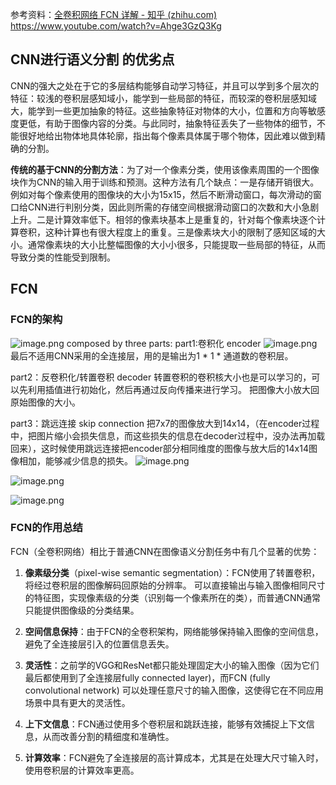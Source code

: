 
参考资料：[全卷积网络 FCN 详解 - 知乎 (zhihu.com)](https://zhuanlan.zhihu.com/p/30195134)
		  https://www.youtube.com/watch?v=Ahge3GzQ3Kg

## CNN进行语义分割 的优劣点

CNN的强大之处在于它的多层结构能够自动学习特征，并且可以学到多个层次的特征：较浅的卷积层感知域小，能学到一些局部的特征，而较深的卷积层感知域大，能学到一些更加抽象的特征。这些抽象特征对物体的大小，位置和方向等敏感度更低，有助于图像内容的分类。与此同时，抽象特征丢失了一些物体的细节，不能很好地给出物体地具体轮廓，指出每个像素具体属于哪个物体，因此难以做到精确的分割。

**传统的基于CNN的分割方法**：为了对一个像素分类，使用该像素周围的一个图像块作为CNN的输入用于训练和预测。这种方法有几个缺点：一是存储开销很大。例如对每个像素使用的图像块的大小为15x15，然后不断滑动窗口，每次滑动的窗口给CNN进行判别分类，因此则所需的存储空间根据滑动窗口的次数和大小急剧上升。二是计算效率低下。相邻的像素块基本上是重复的，针对每个像素块逐个计算卷积，这种计算也有很大程度上的重复。三是像素块大小的限制了感知区域的大小。通常像素块的大小比整幅图像的大小小很多，只能提取一些局部的特征，从而导致分类的性能受到限制。

## FCN

### FCN的架构

![image.png](https://erin-53347-1330131220.cos.ap-guangzhou.myqcloud.com/202410161909960.png)
composed by three parts: 
part1:卷积化 encoder
![image.png](https://erin-53347-1330131220.cos.ap-guangzhou.myqcloud.com/202410161912122.png)
最后不适用CNN采用的全连接层，用的是输出为1 * 1 * 通道数的卷积层。

part2：反卷积化/转置卷积 decoder
转置卷积的卷积核大小也是可以学习的，可以先利用插值进行初始化，然后再通过反向传播来进行学习。
把图像大小放大回原始图像的大小。

part3：跳远连接 skip connection
把7x7的图像放大到14x14，（在encoder过程中，把图片缩小会损失信息，而这些损失的信息在decoder过程中，没办法再加载回来），这时候使用跳远连接把encoder部分相同维度的图像与放大后的14x14图像相加，能够减少信息的损失。
![image.png](https://erin-53347-1330131220.cos.ap-guangzhou.myqcloud.com/202410161918179.png)


![image.png](https://erin-53347-1330131220.cos.ap-guangzhou.myqcloud.com/202410161929052.png)

![image.png](https://erin-53347-1330131220.cos.ap-guangzhou.myqcloud.com/202410161934579.png)





### FCN的作用总结
FCN（全卷积网络）相比于普通CNN在图像语义分割任务中有几个显著的优势：

1. **像素级分类**（pixel-wise semantic segmentation）：FCN使用了转置卷积，将经过卷积层的图像解码回原始的分辨率。
 可以直接输出与输入图像相同尺寸的特征图，实现像素级的分类（识别每一个像素所在的类），而普通CNN通常只能提供图像级的分类结果。
    
2. **空间信息保持**：由于FCN的全卷积架构，网络能够保持输入图像的空间信息，避免了全连接层引入的位置信息丢失。
    
3. **灵活性**：之前学的VGG和ResNet都只能处理固定大小的输入图像（因为它们最后都使用到了全连接层fully connected layer)，而FCN (fully convolutional network) 可以处理任意尺寸的输入图像，这使得它在不同应用场景中具有更大的灵活性。

4. **上下文信息**：FCN通过使用多个卷积层和跳跃连接，能够有效捕捉上下文信息，从而改善分割的精细度和准确性。
    
5. **计算效率**：FCN避免了全连接层的高计算成本，尤其是在处理大尺寸输入时，使用卷积层的计算效率更高。